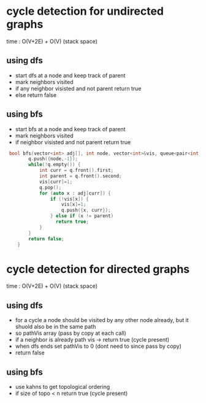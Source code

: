 # cycle detection for undirected graphs
time : O(V+2E) + O(V) (stack space) 
## using dfs
- start dfs at a node and keep track of parent
- mark neighbors visited
- if any neighbor visisted and not parent return true
- else return false
## using bfs
- start bfs at a node and keep track of parent
- mark neighbors visited
- if neighbor visisted and not parent return true
```cpp
 bool bfs(vector<int> adj[], int node, vector<int>&vis, queue<pair<int,int>>& q) {
        q.push({node,-1});
        while(!q.empty()) {
            int curr = q.front().first;
            int parent = q.front().second;
            vis[curr]=1;
            q.pop();
            for (auto x : adj[curr]) {
                if (!vis[x]) {
                    vis[x]=1;
                    q.push({x, curr});
                } else if (x != parent)
                  return true;
            }
        }
        return false;
    }
```
# cycle detection for directed graphs
time : O(V+2E) + O(V) (stack space) 
## using dfs
- for a cycle a node should be visited by any other node already, but it shuold also be in the same path
- so pathVis array (pass by copy at each call)
- if a neighbor is already path vis -> return true (cycle present)
- when dfs ends set pathVis to 0 (dont need to since pass by copy)
- return false
## using bfs
- use kahns to get topological ordering
- if size of topo < n return true (cycle present)
